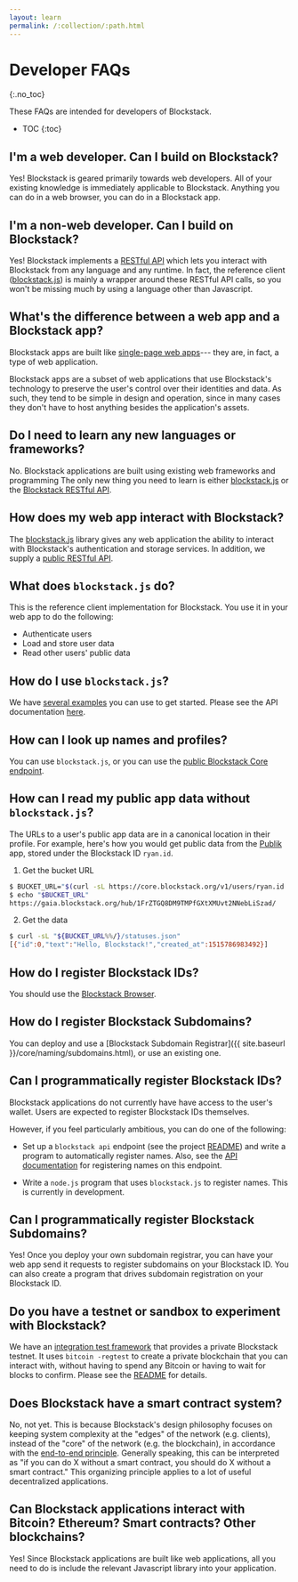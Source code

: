 ```yaml
---
layout: learn
permalink: /:collection/:path.html
---
```

# Developer FAQs
{:.no_toc}

These FAQs are intended for developers of Blockstack.

* TOC
{:toc}


## I'm a web developer.  Can I build on Blockstack?

Yes!  Blockstack is geared primarily towards web developers.  All of your
existing knowledge is immediately applicable to Blockstack.  Anything you can do
in a web browser, you can do in a Blockstack app.

## I'm a non-web developer.  Can I build on Blockstack?

Yes!  Blockstack implements a [RESTful API](https://core.blockstack.org) which
lets you interact with Blockstack from any language and any runtime.  In fact,
the reference client
([blockstack.js](https://github.com/blockstack/blockstack.js)) is mainly a
wrapper around these RESTful API calls, so you won't be missing much by using a
language other than Javascript.

## What's the difference between a web app and a Blockstack app?

Blockstack apps are built like [single-page web
apps](https://en.wikipedia.org/wiki/Single-page_application)--- they are, in
fact, a type of web application.

Blockstack apps are a subset of web applications that use Blockstack's
technology to preserve the user's control over their identities and data. As
such, they tend to be simple in design and operation, since in many cases they
don't have to host anything besides the application's assets.

## Do I need to learn any new languages or frameworks?

No. Blockstack applications are built using existing web frameworks and programming
The only new thing you need to learn is either [blockstack.js](https://github.com/blockstack/blockstack.js) or
the [Blockstack RESTful API](https://core.blockstack.org).

## How does my web app interact with Blockstack?

The [blockstack.js](https://github.com/blockstack/blockstack.js) library gives
any web application the ability to interact with Blockstack's authentication and
storage services.  In addition, we supply a [public RESTful API](https://core.blockstack.org).

## What does `blockstack.js` do?

This is the reference client implementation for Blockstack.  You use it in your
web app to do the following:

* Authenticate users
* Load and store user data
* Read other users' public data

## How do I use `blockstack.js`?

We have [several examples](/browser/hello-blockstack.html) you can use to get started. Please see the API documentation [here](https://github.com/blockstack/blockstack.js).

## How can I look up names and profiles?

You can use `blockstack.js`, or you can use the [public Blockstack Core
endpoint](https://core.blockstack.org).

## How can I read my public app data without `blockstack.js`?

The URLs to a user's public app data are in a canonical location in their
profile.  For example, here's how you would get public data from the
[Publik](https://publik.ykliao.com) app, stored under the Blockstack ID `ryan.id`.

1. Get the bucket URL
```bash
$ BUCKET_URL="$(curl -sL https://core.blockstack.org/v1/users/ryan.id | jq -r '."ryan.id"["profile"]["apps"]["http://publik.ykliao.com"]')"
$ echo "$BUCKET_URL"
https://gaia.blockstack.org/hub/1FrZTGQ8DM9TMPfGXtXMUvt2NNebLiSzad/
```

2. Get the data
```bash
$ curl -sL "${BUCKET_URL%%/}/statuses.json"
[{"id":0,"text":"Hello, Blockstack!","created_at":1515786983492}]
```

## How do I register Blockstack IDs?

You should use the [Blockstack Browser](https://github.com/blockstack/blockstack-browser).

## How do I register Blockstack Subdomains?

You can deploy and use a [Blockstack Subdomain Registrar]({{ site.baseurl }}/core/naming/subdomains.html), or
use an existing one.

## Can I programmatically register Blockstack IDs?

Blockstack applications do not currently have
have access to the user's wallet.  Users are expected to
register Blockstack IDs themselves.

However, if you feel particularly ambitious, you can do one of the following:

* Set up a `blockstack api` endpoint (see the project [README](https://github.com/blockstack/blockstack-core/blob/master/README.md)) and write a
  program to automatically register names.  Also, see the [API
documentation](https://core.blockstack.org//#managing-names-register-a-name)
for registering names on this endpoint.

* Write a `node.js` program that uses `blockstack.js` to register
  names.  This is currently in development.

## Can I programmatically register Blockstack Subdomains?

Yes!  Once you deploy your own subdomain registrar, you can have your web app
send it requests to register subdomains on your Blockstack ID.  You can also
create a program that drives subdomain registration on your Blockstack ID.

## Do you have a testnet or sandbox to experiment with Blockstack?

We have an [integration test framework](https://github.com/blockstack/blockstack-core/tree/master/integration_tests) that provides a
private Blockstack testnet.  It uses `bitcoin -regtest` to create a private
blockchain that you can interact with, without having to spend any Bitcoin or
having to wait for blocks to confirm.  Please see the
[README](https://github.com/blockstack/blockstack-core/blob/master/integration_tests/README.md) for details.

## Does Blockstack have a smart contract system?

No, not yet.  This is because
Blockstack's design philosophy focuses on keeping system complexity at the
"edges" of the network (e.g. clients), instead of the "core" of the network (e.g.
the blockchain), in accordance with the [end-to-end
principle](https://en.wikipedia.org/wiki/End-to-end_principle).
Generally speaking, this can be interpreted as "if you can do X without
a smart contract, you should do X without a smart contract."  This organizing
principle applies to a lot of useful decentralized applications.

## Can Blockstack applications interact with Bitcoin? Ethereum? Smart contracts? Other blockchains?

Yes!  Since Blockstack applications are built like web applications, all you need to do is include the
relevant Javascript library into your application.
